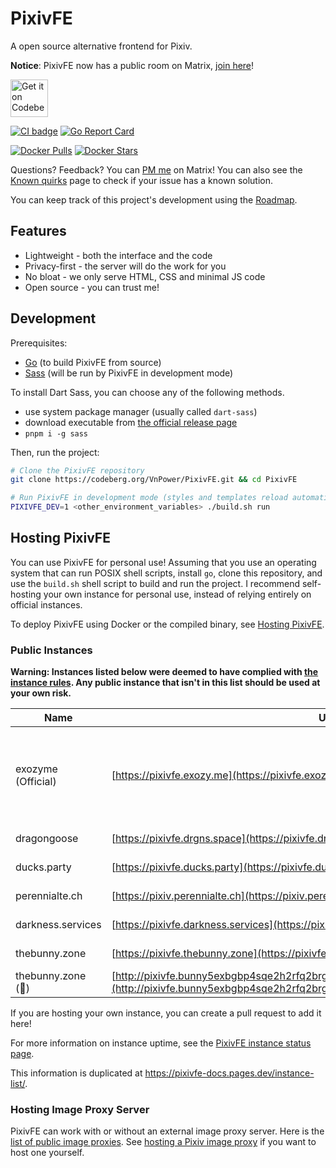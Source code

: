 # PixivFE

A open source alternative frontend for Pixiv.

**Notice**: PixivFE now has a public room on Matrix, [join here](https://matrix.to/#/#pixivfe:exozy.me)!

<p>
<a href="https://codeberg.org/vnpower/pixivfe">
<img alt="Get it on Codeberg" src="https://get-it-on.codeberg.org/get-it-on-blue-on-white.png" height="60">
</a>
</p>

[![CI badge](https://ci.codeberg.org/api/badges/12556/status.svg)](https://ci.codeberg.org/repos/12556)
[![Go Report Card](https://goreportcard.com/badge/codeberg.org/vnpower/pixivfe/v2)](https://goreportcard.com/report/codeberg.org/vnpower/pixivfe)

[![Docker Pulls](https://img.shields.io/docker/pulls/vnpower/pixivfe)](https://hub.docker.com/r/vnpower/pixivfe)
[![Docker Stars](https://img.shields.io/docker/stars/vnpower/pixivfe)](https://hub.docker.com/r/vnpower/pixivfe)

Questions? Feedback? You can [PM me](https://matrix.to/#/@vnpower:matrix.4d2.org) on Matrix! You can also see the [Known quirks](https://pixivfe-docs.pages.dev/known-quirks/) page to check if your issue has a known solution.

You can keep track of this project's development using the [Roadmap](https://pixivfe-docs.pages.dev/dev/roadmap/).

## Features

- Lightweight - both the interface and the code
- Privacy-first - the server will do the work for you
- No bloat - we only serve HTML, CSS and minimal JS code
- Open source - you can trust me!

## Development

Prerequisites:

- [Go](https://go.dev/doc/install) (to build PixivFE from source)
- [Sass](https://github.com/sass/dart-sass/) (will be run by PixivFE in development mode)

To install Dart Sass, you can choose any of the following methods.

- use system package manager (usually called `dart-sass`)
- download executable from [the official release page](https://github.com/sass/dart-sass/releases)
- `pnpm i -g sass`

Then, run the project:

```bash
# Clone the PixivFE repository
git clone https://codeberg.org/VnPower/PixivFE.git && cd PixivFE

# Run PixivFE in development mode (styles and templates reload automatically)
PIXIVFE_DEV=1 <other_environment_variables> ./build.sh run
```

## Hosting PixivFE

You can use PixivFE for personal use! Assuming that you use an operating system that can run POSIX shell scripts, install `go`, clone this repository, and use the `build.sh` shell script to build and run the project.
I recommend self-hosting your own instance for personal use, instead of relying entirely on official instances.

To deploy PixivFE using Docker or the compiled binary, see [Hosting PixivFE](https://pixivfe-docs.pages.dev/hosting-pixivfe/).

### Public Instances

<!-- The current instance table is really wide; maybe there's a better way of formatting it without losing information?
The badges are also difficult to read on a small screen due to Codeberg shrinking the width of the columns -->

**Warning: Instances listed below were deemed to have complied with [the instance rules](https://pixivfe-docs.pages.dev/instance-list/#instance-rules). Any public instance that isn't in this list should be used at your own risk.**

| Name              | URL                                             | Country | Cloudflare? | Observatory Grade                                                                                                                               | Status                                                                                                                                               |
|-------------------|-------------------------------------------------|---------|-------------|-------------------------------------------------------------------------------------------------------------------------------------------------|------------------------------------------------------------------------------------------------------------------------------------------------------|
| exozyme (Official)| [https://pixivfe.exozy.me](https://pixivfe.exozy.me) | US      | No          | [![MDN HTTP Observatory Grade](https://img.shields.io/mozilla-observatory/grade-score/pixivfe.exozy.me?label=)](https://developer.mozilla.org/en-US/observatory/analyze?host=pixivfe.exozy.me) | ![Status](https://img.shields.io/uptimerobot/status/m796383741-c72f1ae6562dc943d032ba96)    |
| dragongoose      | [https://pixivfe.drgns.space](https://pixivfe.drgns.space) | US      | No          | [![MDN HTTP Observatory Grade](https://img.shields.io/mozilla-observatory/grade-score/pixivfe.drgns.space?label=)](https://developer.mozilla.org/en-US/observatory/analyze?host=pixivfe.drgns.space) | ![Status](https://img.shields.io/uptimerobot/status/m796383743-c0cf0d6b5dbb09c8dbe7dc53) |
| ducks.party       | [https://pixivfe.ducks.party](https://pixivfe.ducks.party) | NL      | No          | [![MDN HTTP Observatory Grade](https://img.shields.io/mozilla-observatory/grade-score/pixivfe.ducks.party?label=)](https://developer.mozilla.org/en-US/observatory/analyze?host=pixivfe.ducks.party) | ![Status](https://img.shields.io/uptimerobot/status/m796383747-c92c281f520d52fe3fd894ed) |
| perennialte.ch    | [https://pixiv.perennialte.ch](https://pixiv.perennialte.ch) | AU      | No          | [![MDN HTTP Observatory Grade](https://img.shields.io/mozilla-observatory/grade-score/pixiv.perennialte.ch?label=)](https://developer.mozilla.org/en-US/observatory/analyze?host=pixiv.perennialte.ch) | ![Status](https://img.shields.io/uptimerobot/status/m796383748-503799f65873a23dbc860a02) |
| darkness.services | [https://pixivfe.darkness.services](https://pixivfe.darkness.services) | US      | Yes         | [![MDN HTTP Observatory Grade](https://img.shields.io/mozilla-observatory/grade-score/pixivfe.darkness.services?label=)](https://developer.mozilla.org/en-US/observatory/analyze?host=pixivfe.darkness.services) | ![Status](https://img.shields.io/uptimerobot/status/m796758268-211b0a18f07b88673820715f) |
| thebunny.zone     | [https://pixivfe.thebunny.zone](https://pixivfe.thebunny.zone) | HR      | No          | [![MDN HTTP Observatory Grade](https://img.shields.io/mozilla-observatory/grade-score/pixivfe.thebunny.zone?label=)](https://developer.mozilla.org/en-US/observatory/analyze?host=pixivfe.thebunny.zone) | ![Status](https://img.shields.io/uptimerobot/status/m797561997-78a2d28dadf458745d556322) |
| thebunny.zone (🧅)| [http://pixivfe.bunny5exbgbp4sqe2h2rfq2brgrx3dhohdweonepzwfgumfyygb35wyd.onion](http://pixivfe.bunny5exbgbp4sqe2h2rfq2brgrx3dhohdweonepzwfgumfyygb35wyd.onion/) | HR      | No          | [![MDN HTTP Observatory Grade](https://img.shields.io/mozilla-observatory/grade-score/pixivfe.thebunny.zone?label=)](https://developer.mozilla.org/en-US/observatory/analyze?host=pixivfe.thebunny.zone) | ![Status](https://img.shields.io/uptimerobot/status/m797561997-78a2d28dadf458745d556322) |

If you are hosting your own instance, you can create a pull request to add it here!

For more information on instance uptime, see the [PixivFE instance status page](https://stats.uptimerobot.com/FbEGewWlbX).

This information is duplicated at https://pixivfe-docs.pages.dev/instance-list/.

### Hosting Image Proxy Server

PixivFE can work with or without an external image proxy server. Here is the [list of public image proxies](https://pixivfe-docs.pages.dev/public-image-proxies/).
See [hosting a Pixiv image proxy](https://pixivfe-docs.pages.dev/hosting-image-proxy-server/) if you want to host one yourself.
